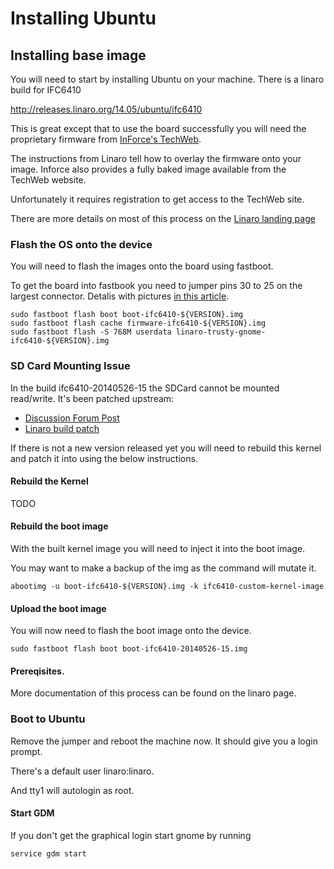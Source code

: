 # Installing Ubuntu

## Installing base image

You will need to start by installing Ubuntu on your machine. There is a linaro build for IFC6410

http://releases.linaro.org/14.05/ubuntu/ifc6410

This is great except that to use the board successfully you will need the proprietary firmware from [InForce's TechWeb](http://www.inforcecomputing.com/techweb/).

The instructions from Linaro tell how to overlay the firmware onto your image. Inforce also provides a fully baked image available from the TechWeb website.

Unfortunately it requires registration to get access to the TechWeb site.

There are more details on most of this process on the [Linaro landing page](http://releases.linaro.org/14.05/ubuntu/ifc6410)


### Flash the OS onto the device

You will need to flash the images onto the board using fastboot.

To get the board into fastbook you need to jumper pins 30 to 25 on the largest connector. Detalis with pictures [in this article](http://mydragonboard.org/2013/forcing-ifc6410-into-fastboot/).


```
sudo fastboot flash boot boot-ifc6410-${VERSION}.img
sudo fastboot flash cache firmware-ifc6410-${VERSION}.img
sudo fastboot flash -S 768M userdata linaro-trusty-gnome-ifc6410-${VERSION}.img
```


### SD Card Mounting Issue

In the build ifc6410-20140526-15 the SDCard cannot be mounted read/write. It's been patched upstream:

* [Discussion Forum Post](http://mydragonboard.org/community/hw-sw-8064/sd-card-support-in-linaro-14-09-on-ifc6410/)
* [Linaro build patch](https://git.linaro.org/people/nicolas.dechesne/qcom-lt/kernel.git/commit/879c0e014159af05c920429949b41d9ac6aae767)

If there is not a new version released yet you will need to rebuild this kernel and patch it into using the below instructions.

#### Rebuild the Kernel

TODO

#### Rebuild the boot image

With the built kernel image you will need to inject it into the boot image.

You may want to make a backup of the img as the command will mutate it.

```
abootimg -u boot-ifc6410-${VERSION}.img -k ifc6410-custom-kernel-image
```

#### Upload the boot image

You will now need to flash the boot image onto the device.

```
sudo fastboot flash boot boot-ifc6410-20140526-15.img
```

#### Prereqisites.
More documentation of this process can be found on the linaro page.


### Boot to Ubuntu

Remove the jumper and reboot the machine now. It should give you a login prompt.

There's a default user linaro:linaro.

And tty1 will autologin as root.


#### Start GDM

If you don't get the graphical login start gnome by running

```
service gdm start
```
